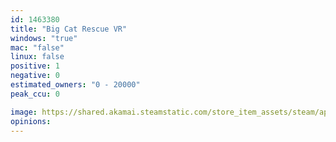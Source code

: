 ```yaml
---
id: 1463380
title: "Big Cat Rescue VR"
windows: "true"
mac: "false"
linux: false
positive: 1
negative: 0
estimated_owners: "0 - 20000"
peak_ccu: 0

image: https://shared.akamai.steamstatic.com/store_item_assets/steam/apps/1463380/header.jpg?t=1605712567
opinions:
---
```

